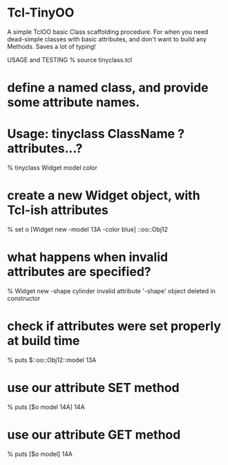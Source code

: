 # Tcl-TinyOO
A simple TclOO basic Class scaffolding procedure. For when you need dead-simple classes with basic attributes, and don't want to build any Methods. Saves a lot of typing!

USAGE and TESTING
% source tinyclass.tcl

# define a named class, and provide some attribute names.
# Usage: tinyclass ClassName ?attributes...?
% tinyclass Widget model color

# create a new Widget object, with Tcl-ish attributes
% set o [Widget new -model 13A -color blue]
::oo::Obj12

# what happens when invalid attributes are specified?
% Widget new -shape cylinder
invalid attribute '-shape'
object deleted in constructor

# check if attributes were set properly at build time
% puts $::oo::Obj12::model
13A

# use our attribute SET method
% puts [$o model 14A]
14A

# use our attribute GET method
% puts [$o model]
14A
